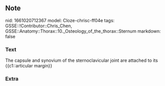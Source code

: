 ## Note
nid: 1661020712367
model: Cloze-chrisc-ff04e
tags: GSSE::!Contributor::Chris_Chen, GSSE::Anatomy::Thorax::10._Osteology_of_the_thorax::Sternum
markdown: false

### Text
<div class='toggle'>
  The capsule and synovium of the sternoclavicular joint are
  attached to its {{c1::articular margin}}
</div>

### Extra

